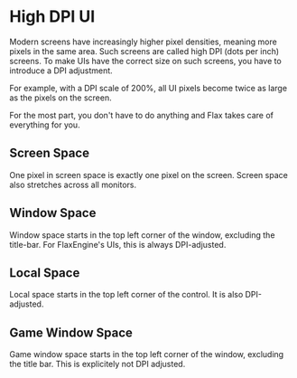 # High DPI UI

Modern screens have increasingly higher pixel densities, meaning more pixels in the same area. Such screens are called high DPI (dots per inch) screens. To make UIs have the correct size on such screens, you have to introduce a DPI adjustment.

For example, with a DPI scale of 200%, all UI pixels become twice as large as the pixels on the screen.

For the most part, you don't have to do anything and Flax takes care of everything for you. 

## Screen Space

One pixel in screen space is exactly one pixel on the screen. Screen space also stretches across all monitors.

## Window Space

Window space starts in the top left corner of the window, excluding the title-bar. For FlaxEngine's UIs, this is always DPI-adjusted.

## Local Space

Local space starts in the top left corner of the control. It is also DPI-adjusted.

## Game Window Space

Game window space starts in the top left corner of the window, excluding the title bar. This is explicitely not DPI adjusted.
